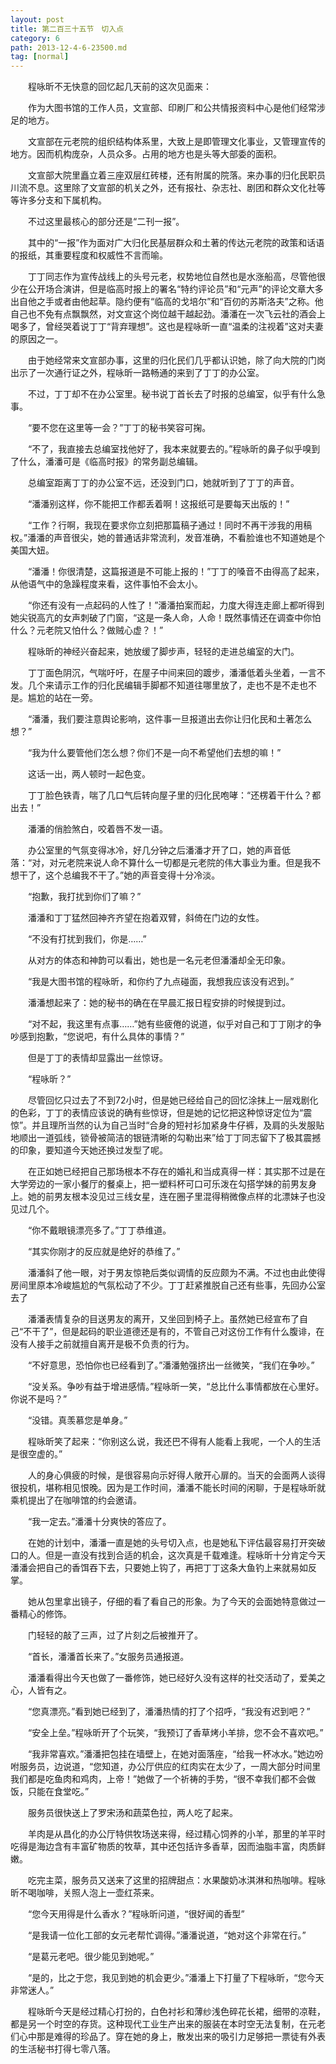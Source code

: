 ```yaml
---
layout: post
title: 第二百三十五节　切入点
category: 6
path: 2013-12-4-6-23500.md
tag: [normal]
---
```


　　程咏昕不无快意的回忆起几天前的这次见面来：

　　作为大图书馆的工作人员，文宣部、印刷厂和公共情报资料中心是他们经常涉足的地方。

　　文宣部在元老院的组织结构体系里，大致上是即管理文化事业，又管理宣传的地方。因而机构庞杂，人员众多。占用的地方也是头等大部委的面积。

　　文宣部大院里矗立着三座双层红砖楼，还有附属的院落。来办事的归化民职员川流不息。这里除了文宣部的机关之外，还有报社、杂志社、剧团和群众文化社等等许多分支和下属机构。

　　不过这里最核心的部分还是“二刊一报”。

　　其中的“一报”作为面对广大归化民基层群众和土著的传达元老院的政策和话语的报纸，其重要程度和权威性不言而喻。

　　丁丁同志作为宣传战线上的头号元老，权势地位自然也是水涨船高，尽管他很少在公开场合演讲，但是临高时报上的署名“特约评论员”和“元声”的评论文章大多出自他之手或者由他起草。隐约便有“临高的戈培尔”和“百仞的苏斯洛夫”之称。他自己也不免有点飘飘然，对文宣这个岗位越干越起劲。潘潘在一次飞云社的酒会上喝多了，曾经哭着说丁丁“背弃理想”。这也是程咏昕一直“温柔的注视着”这对夫妻的原因之一。

　　由于她经常来文宣部办事，这里的归化民们几乎都认识她，除了向大院的门岗出示了一次通行证之外，程咏昕一路畅通的来到了丁丁的办公室。

　　不过，丁丁却不在办公室里。秘书说丁首长去了时报的总编室，似乎有什么急事。

　　“要不您在这里等一会？”丁丁的秘书笑容可掬。

　　“不了，我直接去总编室找他好了，我本来就要去的。”程咏昕的鼻子似乎嗅到了什么，潘潘可是《临高时报》的常务副总编辑。

　　总编室距离丁丁的办公室不远，还没到门口，她就听到了丁丁的声音。

　　“潘潘别这样，你不能把工作都丢着啊！这报纸可是要每天出版的！”

　　“工作？行啊，我现在要求你立刻把那篇稿子通过！同时不再干涉我的用稿权。”潘潘的声音很尖，她的普通话非常流利，发音准确，不看脸谁也不知道她是个美国大妞。

　　“潘潘！你很清楚，这篇报道是不可能上报的！”丁丁的嗓音不由得高了起来，从他语气中的急躁程度来看，这件事怕不会太小。

　　“你还有没有一点起码的人性了！”潘潘拍案而起，力度大得连走廊上都听得到她尖锐高亢的女声刺破了门窗，“这是一条人命，人命！既然事情还在调查中你怕什么？元老院又怕什么？做贼心虚？！”

　　程咏昕的神经兴奋起来，她放缓了脚步声，轻轻的走进总编室的大门。

　　丁丁面色阴沉，气喘吁吁，在屋子中间来回的踱步，潘潘低着头坐着，一言不发。几个来请示工作的归化民编辑手脚都不知道往哪里放了，走也不是不走也不是。尴尬的站在一旁。

　　“潘潘，我们要注意舆论影响，这件事一旦报道出去你让归化民和土著怎么想？”

　　“我为什么要管他们怎么想？你们不是一向不希望他们去想的嘛！”

　　这话一出，两人顿时一起色变。

　　丁丁脸色铁青，喘了几口气后转向屋子里的归化民咆哮：“还楞着干什么？都出去！”

　　潘潘的俏脸煞白，咬着唇不发一语。

　　办公室里的气氛变得冰冷，好几分钟之后潘潘才开了口，她的声音低落：“对，对元老院来说人命不算什么一切都是元老院的伟大事业为重。但是我不想干了，这个总编我不干了。”她的声音变得十分冷淡。

　　“抱歉，我打扰到你们了嘛？”

　　潘潘和丁丁猛然回神齐齐望在抱着双臂，斜倚在门边的女性。

　　“不没有打扰到我们，你是……”

　　从对方的体态和神韵可以看出，她也是一名元老但潘潘却全无印象。

　　“我是大图书馆的程咏昕，和你约了九点碰面，我想我应该没有迟到。”

　　潘潘想起来了：她的秘书的确在在早晨汇报日程安排的时候提到过。

　　“对不起，我这里有点事……”她有些疲倦的说道，似乎对自己和丁丁刚才的争吵感到抱歉，“您说吧，有什么具体的事情？”

　　但是丁丁的表情却显露出一丝惊讶。

　　“程咏昕？”

　　尽管回忆只过去了不到72小时，但是她已经给自己的回忆涂抹上一层戏剧化的色彩，丁丁的表情应该说的确有些惊讶，但是她的记忆把这种惊讶定位为“震惊”。并且理所当然的认为自己当时“合身的短衬衫加紧身牛仔裤，及肩的头发服贴地顺出一道弧线，锁骨被简洁的银链清晰的勾勒出来”给丁丁同志留下了极其震撼的印象，要知道今天她还换过发型了呢。

　　在正如她已经把自己那场根本不存在的婚礼和当成真得一样：其实那不过是在大学旁边的一家小餐厅的餐桌上，把一塑料杯可口可乐泼在勾搭学妹的前男友身上。她的前男友根本没见过三线女星，连在圈子里混得稍微像点样的北漂妹子也没见过几个。

　　“你不戴眼镜漂亮多了。”丁丁恭维道。

　　“其实你刚才的反应就是绝好的恭维了。”

　　潘潘斜了他一眼，对于男友惊艳后类似调情的反应颇为不满。不过也由此使得房间里原本冷峻尴尬的气氛松动了不少。丁丁赶紧推脱自己还有些事，先回办公室去了

　　潘潘表情复杂的目送男友的离开，又坐回到椅子上。虽然她已经宣布了自己“不干了”，但是起码的职业道德还是有的，不管自己对这份工作有什么腹诽，在没有人接手之前就擅自离开是极不负责的行为。

　　“不好意思，恐怕你也已经看到了。”潘潘勉强挤出一丝微笑，“我们在争吵。”

　　“没关系。争吵有益于增进感情。”程咏昕一笑，“总比什么事情都放在心里好。你说不是吗？”

　　“没错。真羡慕您是单身。”

　　程咏昕笑了起来：“你别这么说，我还巴不得有人能看上我呢，一个人的生活是很空虚的。”

　　人的身心俱疲的时候，是很容易向示好得人敞开心扉的。当天的会面两人谈得很投机，堪称相见恨晚。因为是工作时间，潘潘不能长时间的闲聊，于是程咏昕就乘机提出了在咖啡馆的约会邀请。

　　“我一定去。”潘潘十分爽快的答应了。

　　在她的计划中，潘潘一直是她的头号切入点，也是她私下评估最容易打开突破口的人。但是一直没有找到合适的机会，这次真是千载难逢。程咏昕十分肯定今天潘潘会把自己的香饵吞下去，只要她上钩了，再把丁丁这条大鱼钓上来就易如反掌。

　　她从包里拿出镜子，仔细的看了看自己的形象。为了今天的会面她特意做过一番精心的修饰。

　　门轻轻的敲了三声，过了片刻之后被推开了。

　　“首长，潘潘首长来了。”女服务员通报道。

　　潘潘看得出今天也做了一番修饰，她已经好久没有这样的社交活动了，爱美之心，人皆有之。

　　“您真漂亮。”看到她已经到了，潘潘热情的打了个招呼，“我没有迟到吧？”

　　“安全上垒。”程咏昕开了个玩笑，“我预订了香草烤小羊排，您不会不喜欢吧。”

　　“我非常喜欢。”潘潘把包挂在墙壁上，在她对面落座，“给我一杯冰水。”她边吩咐服务员，边说道，“您知道，办公厅供应的红肉实在太少了，一周大部分时间里我们都是吃鱼肉和鸡肉，上帝！”她做了一个祈祷的手势，“很不幸我们都不会做饭，只能在食堂吃。”

　　服务员很快送上了罗宋汤和蔬菜色拉，两人吃了起来。

　　羊肉是从昌化的办公厅特供牧场送来得，经过精心饲养的小羊，那里的羊平时吃得是海边含有丰富矿物质的牧草，其中还包括许多香草，因而油脂丰富，肉质鲜嫩。

　　吃完主菜，服务员又送来了这里的招牌甜点：水果酸奶冰淇淋和热咖啡。程咏昕不喝咖啡，关照人泡上一壶红茶来。

　　“您今天用得是什么香水？”程咏昕问道，“很好闻的香型”

　　“是我请一位化工部的女元老帮忙调得。”潘潘说道，“她对这个非常在行。”

　　“是葛元老吧。很少能见到她呢。”

　　“是的，比之于您，我见到她的机会更少。”潘潘上下打量了下程咏昕，“您今天非常迷人。”

　　程咏昕今天是经过精心打扮的，白色衬衫和薄纱浅色碎花长裙，细带的凉鞋，都是另一个时空的存货。这种现代工业生产出来的服装在本时空无法复制，在元老们心中那是难得的珍品了。穿在她的身上，散发出来的吸引力足够把一票徒有外表的生活秘书打得七零八落。
